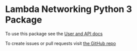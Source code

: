 # Lambda Networking Python 3 Package

To use this package see the
[User and API docs](http://networkingclients.serverlesstech.net)

To create issues or pull requests visit
[the GitHub repo](https://github.com/serverlessunicorn/ServerlessNetworkingClients)
